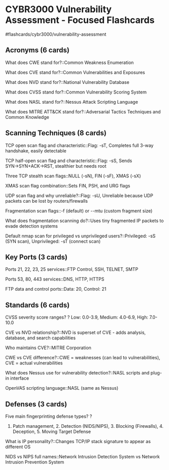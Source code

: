 # CYBR3000 Vulnerability Assessment - Focused Flashcards

#flashcards/cybr3000/vulnerability-assessment

## Acronyms (6 cards)

What does CWE stand for?::Common Weakness Enumeration
<!--SR:!2025-09-15,1,228-->

What does CVE stand for?::Common Vulnerabilities and Exposures
<!--SR:!2025-09-15,1,228-->

What does NVD stand for?::National Vulnerability Database
<!--SR:!2025-09-15,1,228-->

What does CVSS stand for?::Common Vulnerability Scoring System
<!--SR:!2025-09-15,1,228-->

What does NASL stand for?::Nessus Attack Scripting Language

What does MITRE ATT&CK stand for?::Adversarial Tactics Techniques and Common Knowledge
<!--SR:!2025-09-15,1,228-->

## Scanning Techniques (8 cards)

TCP open scan flag and characteristic::Flag: -sT, Completes full 3-way handshake, easily detectable

TCP half-open scan flag and characteristic::Flag: -sS, Sends SYN→SYN+ACK→RST, stealthier but needs root

Three TCP stealth scan flags::NULL (-sN), FIN (-sF), XMAS (-sX)
<!--SR:!2025-09-15,1,228-->

XMAS scan flag combination::Sets FIN, PSH, and URG flags
<!--SR:!2025-09-16,2,248-->

UDP scan flag and why unreliable?::Flag: -sU, Unreliable because UDP packets can be lost by routers/firewalls
<!--SR:!2025-09-15,1,228-->

Fragmentation scan flags::-f (default) or --mtu <size> (custom fragment size)

What does fragmentation scanning do?::Uses tiny fragmented IP packets to evade detection systems
<!--SR:!2025-09-15,1,228-->

Default nmap scan for privileged vs unprivileged users?::Privileged: -sS (SYN scan), Unprivileged: -sT (connect scan)
<!--SR:!2025-09-15,1,228-->

## Key Ports (3 cards)

Ports 21, 22, 23, 25 services::FTP Control, SSH, TELNET, SMTP

Ports 53, 80, 443 services::DNS, HTTP, HTTPS

FTP data and control ports::Data: 20, Control: 21

## Standards (6 cards)

CVSS severity score ranges?
?
Low: 0.0-3.9, Medium: 4.0-6.9, High: 7.0-10.0

CVE vs NVD relationship?::NVD is superset of CVE - adds analysis, database, and search capabilities
<!--SR:!2025-09-15,1,228-->

Who maintains CVE?::MITRE Corporation
<!--SR:!2025-09-15,1,228-->

CWE vs CVE difference?::CWE = weaknesses (can lead to vulnerabilities), CVE = actual vulnerabilities

What does Nessus use for vulnerability detection?::NASL scripts and plug-in interface

OpenVAS scripting language::NASL (same as Nessus)
<!--SR:!2025-09-15,1,228-->

## Defenses (3 cards)

Five main fingerprinting defense types?
?
1. Patch management, 2. Detection (NIDS/NIPS), 3. Blocking (Firewalls), 4. Deception, 5. Moving Target Defense

What is IP personality?::Changes TCP/IP stack signature to appear as different OS

NIDS vs NIPS full names::Network Intrusion Detection System vs Network Intrusion Prevention System